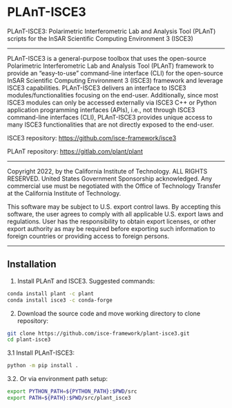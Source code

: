 # PLAnT-ISCE3
PLAnT-ISCE3: Polarimetric Interferometric Lab and Analysis Tool (PLAnT) scripts for the InSAR Scientific Computing Environment 3 (ISCE3)

---

PLAnT-ISCE3 is a general-purpose toolbox that uses the open-source Polarimetric Interferometric Lab and Analysis Tool (PLAnT) framework to provide an “easy-to-use” command-line interface (CLI) for the open-source InSAR Scientific Computing Environment 3 (ISCE3) framework and leverage ISCE3 capabilities. PLAnT-ISCE3 delivers an interface to ISCE3 modules/functionalities focusing on the end-user. Additionally, since most ISCE3 modules can only be accessed externally via ISCE3 C++ or Python application programming interfaces (APIs), i.e., not through ISCE3 command-line interfaces (CLI), PLAnT-ISCE3 provides unique access to many ISCE3 functionalities that are not directly exposed to the end-user.

ISCE3 repository: https://github.com/isce-framework/isce3

PLAnT repository: https://gitlab.com/plant/plant

---

Copyright 2022, by the California Institute of Technology. ALL RIGHTS RESERVED. United States Government Sponsorship acknowledged. Any commercial use must be negotiated with the Office of Technology Transfer at the California Institute of Technology.

This software may be subject to U.S. export control laws. By accepting this software, the user agrees to comply with all applicable U.S. export laws and regulations. User has the responsibility to obtain export licenses, or other export authority as may be required before exporting such information to foreign countries or providing access to foreign persons.

---

## Installation

1. Install PLAnT and ISCE3. Suggested commands:

```bash
conda install plant -c plant
conda install isce3 -c conda-forge
```

2. Download the source code and move working directory to clone repository:

```bash
git clone https://github.com/isce-framework/plant-isce3.git
cd plant-isce3
```

3.1 Install PLAnT-ISCE3:

```bash
python -m pip install .
```

3.2. Or via environment path setup:

```bash
export PYTHON_PATH=${PYTHON_PATH}:$PWD/src
export PATH=${PATH}:$PWD/src/plant_isce3
```
